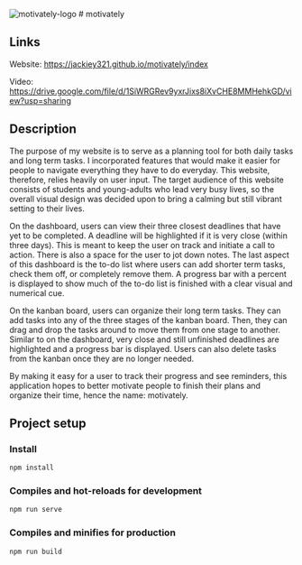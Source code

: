![motivately-logo](public/favicon.ico) # motivately

## Links

Website: https://jackiey321.github.io/motivately/index 

Video: https://drive.google.com/file/d/1SiWRGRev9yxrJixs8iXvCHE8MMHehkGD/view?usp=sharing 

## Description

The purpose of my website is to serve as a planning tool for both daily tasks and long term tasks. I incorporated features that would make it easier for people to navigate everything they have to do everyday. This website, therefore, relies heavily on user input. The target audience of this website consists of students and young-adults who lead very busy lives, so the overall visual design was decided upon to bring a calming but still vibrant setting to their lives. 

On the dashboard, users can view their three closest deadlines that have yet to be completed. A deadline will be highlighted if it is very close (within three days). This is meant to keep the user on track and initiate a call to action. There is also a space for the user to jot down notes. The last aspect of this dashboard is the to-do list where users can add shorter term tasks, check them off, or completely remove them. A progress bar with a percent is displayed to show much of the to-do list is finished with a clear visual and numerical cue. 

On the kanban board, users can organize their long term tasks. They can add tasks into any of the three stages of the kanban board. Then, they can drag and drop the tasks around to move them from one stage to another. Similar to on the dashboard, very close and still unfinished deadlines are highlighted and a progress bar is displayed. Users can also delete tasks from the kanban once they are no longer needed. 

By making it easy for a user to track their progress and see reminders, this application hopes to better motivate people to finish their plans and organize their time, hence the name: motivately.

## Project setup

### Install

``` bash
npm install
```

### Compiles and hot-reloads for development

``` bash
npm run serve
```

### Compiles and minifies for production

``` bash
npm run build
```
